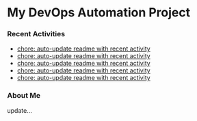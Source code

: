# My DevOps Automation Project

### Recent Activities
<!-- activity:START -->
- [chore: auto-update readme with recent activity](https://github.com/kaigiii/mybowling-app/commit/c1384fe5e7251f44928988cee25c581918700b78)
- [chore: auto-update readme with recent activity](https://github.com/kaigiii/mybowling-app/commit/dc8e449bcd20195534aaf694465c8fa4335166de)
- [chore: auto-update readme with recent activity](https://github.com/kaigiii/mybowling-app/commit/b505b00cf74a0df3c3f8329f41c9de2fb3b00b8d)
- [chore: auto-update readme with recent activity](https://github.com/kaigiii/mybowling-app/commit/2b80685ad8c8e5d46f8cf4f4ca1d44ce0cf778d1)
- [chore: auto-update readme with recent activity](https://github.com/kaigiii/mybowling-app/commit/8653a937fb15e8c87aeee405114bfaaa373f859d)
<!-- activity:END -->

### About Me
<!-- MYLINKS:START -->
<!-- MYLINKS:END -->

update...
